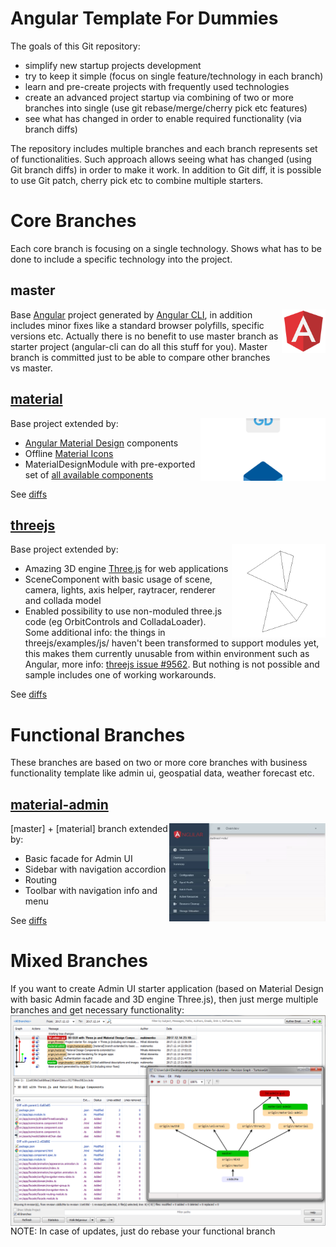 # Angular Template For Dummies

The goals of this Git repository:
- simplify new startup projects development
- try to keep it simple (focus on single feature/technology in each branch)
- learn and pre-create projects with frequently used technologies
- create an advanced project startup via combining of two or more branches into single (use git rebase/merge/cherry pick etc features)
- see what has changed in order to enable required functionality (via branch diffs)

The repository includes multiple branches and each branch represents set of functionalities. 
Such approach allows seeing what has changed (using Git branch diffs) in order to make it work. In addition to Git diff, it is possible to use Git patch, cherry pick etc to combine multiple starters.  

# Core Branches
Each core branch is focusing on a single technology. Shows what has to be done to include a specific technology into the project.

## master
<a href="https://angular.io"><img align="right" width="70" padding="5" src="https://raw.githubusercontent.com/makimenko/files/master/angular-template-for-dummies/images/angular.png"></a>

Base [Angular](https://angular.io) project generated by [Angular CLI](https://github.com/angular/angular-cli), in addition includes minor fixes like a standard browser polyfills, specific versions etc. Actually there is no benefit to use master branch as starter project (angular-cli can do all this stuff for you). Master branch is committed just to be able to compare other branches vs master.

## [material](https://github.com/makimenko/angular-template-for-dummies/tree/material)
<a href="https://material.angular.io"><img align="right" width="200" padding="5" src="https://raw.githubusercontent.com/makimenko/files/master/angular-template-for-dummies/images/material.gif"/></a>

Base project extended by:
- [Angular Material Design](https://material.angular.io) components
- Offline [Material Icons](https://material.io/icons)
- MaterialDesignModule with pre-exported set of [all available components](https://material.angular.io/components/categories)

See [diffs](https://github.com/makimenko/angular-template-for-dummies/compare/material)

## [threejs](https://github.com/makimenko/angular-template-for-dummies/tree/threejs)

<a href="https://threejs.org"><img align="right" width="150" padding="5" src="https://raw.githubusercontent.com/makimenko/files/master/angular-template-for-dummies/images/threejs.gif"/></a>

Base project extended by:
- Amazing 3D engine [Three.js](https://threejs.org) for web applications
- SceneComponent with basic usage of scene, camera, lights, axis helper, raytracer, renderer and collada model
- Enabled possibility to use non-moduled three.js code (eg OrbitControls and ColladaLoader). Some additional info: the things in threejs/examples/js/ haven't been transformed to support modules yet, this makes them currently unusable from within environment such as Angular, more info: [threejs issue #9562](https://github.com/mrdoob/three.js/issues/9562). But nothing is not possible and sample includes one of working workarounds.

See [diffs](https://github.com/makimenko/angular-template-for-dummies/compare/threejs)

# Functional Branches
These branches are based on two or more core branches with business functionality template like admin ui, geospatial data, weather forecast etc.

## [material-admin](https://github.com/makimenko/angular-template-for-dummies/tree/material-admin)

<a href="https://raw.githubusercontent.com/makimenko/files/master/angular-template-for-dummies/images/material-admin.gif"><img align="right" width="250" padding="5" src="https://raw.githubusercontent.com/makimenko/files/master/angular-template-for-dummies/images/material-admin.gif"/></a>


[master] + [material] branch extended by:
- Basic facade for Admin UI
- Sidebar with navigation accordion
- Routing
- Toolbar with navigation info and menu

See [diffs](https://github.com/makimenko/angular-template-for-dummies/compare/material-admin)

# Mixed Branches
If you want to create Admin UI starter application (based on Material Design with basic Admin facade and 3D engine Three.js), then just merge multiple branches and get necessary functionality:
<a href="https://raw.githubusercontent.com/makimenko/files/master/angular-template-for-dummies/images/branches.png"><img align="right" padding="5" src="https://raw.githubusercontent.com/makimenko/files/master/angular-template-for-dummies/images/branches.png"></a>  
NOTE: In case of updates, just do rebase your functional branch